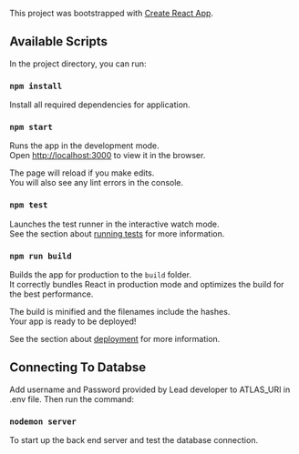 This project was bootstrapped with [Create React App](https://github.com/facebook/create-react-app).

## Available Scripts

In the project directory, you can run:

### `npm install`

Install all required dependencies for application.<br />

### `npm start`

Runs the app in the development mode.<br />
Open [http://localhost:3000](http://localhost:3000) to view it in the browser.

The page will reload if you make edits.<br />
You will also see any lint errors in the console.

### `npm test`

Launches the test runner in the interactive watch mode.<br />
See the section about [running tests](https://facebook.github.io/create-react-app/docs/running-tests) for more information.

### `npm run build`

Builds the app for production to the `build` folder.<br />
It correctly bundles React in production mode and optimizes the build for the best performance.

The build is minified and the filenames include the hashes.<br />
Your app is ready to be deployed!

See the section about [deployment](https://facebook.github.io/create-react-app/docs/deployment) for more information.<br />

## Connecting To Databse

Add username and Password provided by Lead developer to ATLAS_URI in .env file. Then run the command:

### `nodemon server`

To start up the back end server and test the database connection.
